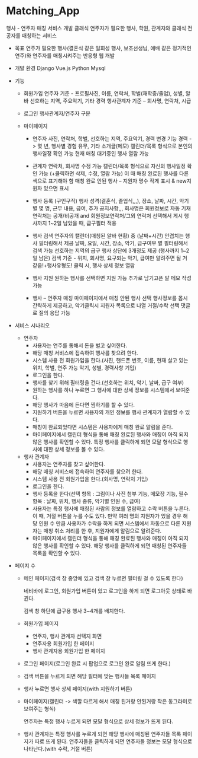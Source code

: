 # Matching_App
행사 - 연주자 매칭 서비스 개발
클래식 연주자가 필요한 행사, 학원, 관계자와 클래식 전공자를 매칭하는 서비스

- 목표
연주가 필요한 행사(결혼식 같은 일회성 행사, 보조선생님, 예배 같은 정기적인 연주)와 연주자를 매칭시켜주는 반응형 웹 개발

- 개발 환경
Django Vue.js Python Mysql

- 기능
    - 회원가입
    연주자 기준 - 프로필사진, 이름, 연락처, 학벌(재학중/졸업), 성별, 알바 선호하는 지역, 주요악기, 기타 경력
    행사관계자 기준 – 회사명, 연락처, 시급

    - 로그인
    행사관계자/연주자 구분

    - 마이페이지
        - 연주자
        사진, 연락처, 학벌, 선호하는 지역, 주요악기, 경력 변경 기능
        경력 -> 몇 년, 행사별 경험 유무, 기타 소개글(메모)
        캘린더/목록 형식으로 본인의 행사일정 확인 가능
        현재 매칭 대기중인 행사 열람 가능

        - 관계자
        연락처, 회사명 수정 가능
        캘린더/목록 형식으로 자신의 행사일정 확인 가능 (+클릭하면 삭제, 수정, 열람 가능)
        이 때 매칭 완료된 행사를 다른색으로 표기해야 함
        매칭 완료 안된 행사 – 지원자 명수 작게 표시 & new지원자 있으면 표시

        -	행사 등록 (구인구직)
        행사 성격(결혼식, 졸업식,,,), 장소, 날짜, 시간, 악기 별 몇 명, 근무 내용, 급여, 추가 공지사항,,,
        회사명은 회원정보로 자동 기재
        연락처는 공개/비공개 and 회원정보연락처/그외 연락처 선택해서 게시
        행사까지 1~2일 남았을 때, 급구필터 적용

        -	행사 검색
        연주자의 캘린더(매칭된 알바 현황) 중 (날짜+시간) 안겹치는 행사 필터링해서 제공
        날짜, 요일, 시간, 장소, 악기, 급구여부 별 필터링해서 검색 가능
        선호하는 지역의 급구 행사 상단에 3개정도 제공 (행사까지 1~2일 남은)
        검색 기준 - 위치, 회사명, 요구되는 악기, 급여만 알려주면 될 거 같음!+행사유형도!
        클릭 시, 행사 상세 정보 열람

        -	행사 지원
        원하는 행사를 선택하면 지원 가능
        추가로 남기고픈 말 메모 작성 가능

        -	행사 – 연주자 매칭
        마이페이지에서 매칭 안된 행사 선택 
        행사정보를 몹시 간략하게 제공하고, 악기클릭시 지원자 목록으로 나열
        거절/수락 선택
        댓글로 질의 응답 가능

* 서비스 시나리오

  * 연주자
    * 사용자는 연주를 통해서 돈을 벌고 싶어한다. 
    * 해당 매칭 서비스에 접속하여 행사를 찾으려 한다.
    * 시스템 사용 전 회원가입을 한다.(사진, 핸드폰 번호, 이름, 현재 살고 있는 위치, 학벌, 연주 가능 악기, 성별, 경력사항 기입)
    * 로그인을 한다.
    * 행사를 찾기 위해 필터링을 건다.(선호하는 위치, 악기, 날짜, 급구 여부)
    * 원하는 행사를 하나 누르면 그 행사에 대한 상세 정보를 시스템에서 보여준다. 
    * 해당 행사가 마음에 든다면 찜하기를 할 수 있다.
    * 지원하기 버튼을 누르면 사용자의 개인 정보를 행사 관계자가 열람할 수 있다.
    * 매칭이 완료되었다면 시스템은 사용자에게 매칭 완료 알림을 준다.
    * 마이페이지에서 캘린더 형식을 통해 매칭 완료된 행사와 매칭이 아직 되지 않은 행사를 확인할 수 있다. 특정 행사를 클릭하게 되면 모달 형식으로 행사에 대한 상세 정보를 볼 수 있다. 
  * 행사 관계자
    * 사용자는 연주자를 찾고 싶어한다.
    * 해당 매칭 서비스에 접속하여 연주자를 찾으려 한다. 
    * 시스템 사용 전 회원가입을 한다.(회사명, 연락처 기입)
    * 로그인을 한다.
    * 행사 등록을 한다(선택 항목 : 그림이나 사진 첨부 기능, 메모장 기능, 필수 항목 : 날짜, 위치, 행사 종류, 악기별 인원 수, 급여)
    * 사용자는 특정 행사에 매칭된 사람의 정보를 열람하고 수락 버튼을 누른다. 이 때, 거절 버튼을 누를 수도 있다. 만약 여러 명의 지원자가 있을 경우 해당 인원 수 만큼 사용자가 수락을 하게 되면 시스템에서 자동으로 다른 지원자는 매칭 취소 처리를 한 후, 지원자에게 알림으로 알려준다. 
    * 마이페이지에서 캘린더 형식을 통해 매칭 완료된 행사와 매칭이 아직 되지 않은 행사를 확인할 수 있다. 해당 행사를 클릭하게 되면 매칭된 연주자들 목록을 확인할 수 있다.

* 페이지 수

  * 메인 페이지(검색 창 중앙에 있고 검색 창 누르면 필터링 걸 수 있도록 한다) 

    네비바에 로그인, 회원가입 버튼이 있고 로그인을 하게 되면 로그아웃 상태로 바뀐다.

    검색 창 하단에 급구용 행사 3~4개를 배치한다.

  * 회원가입 페이지

    * 연주자, 행사 관계자 선택지 화면
    * 연주자용 회원가입 한 페이지
    * 행사 관계자용 회원가입 한 페이지

  * 로그인 페이지(로그인 완료 시 팝업으로 로그인 완료 알림 뜨게 한다.)

  * 검색 버튼을 누르게 되면 해당 필터에 맞는 행사들 목록 페이지

  * 행사 누르면 행사 상세 페이지(with 지원하기 버튼)

  * 마이페이지(캘린더 -> 색깔 다르게 해서 매칭 된거랑 안된거랑 작은 동그라미로 보여주는 형식)

    연주자는 특정 행사 누르게 되면 모달 형식으로 상세 정보가 뜨게 된다.

  * 행사 관계자는 특정 행사를 누르게 되면 해당 행사에 매칭된 연주자들 목록 페이지가 따로 뜨게 된다. 연주자들을 클릭하게 되면 연주자들 정보는 모달 형식으로 나타난다.(with 수락, 거절 버튼)

